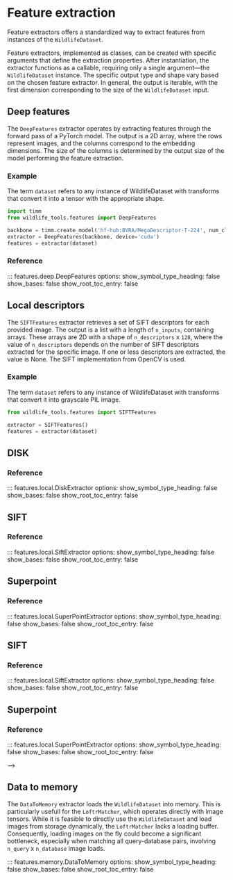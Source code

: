 # Feature extraction
Feature extractors offers a standardized way to extract features from instances of the `WildlifeDataset`.

Feature extractors, implemented as classes, can be created with specific arguments that define the extraction properties. After instantiation, the extractor functions as a callable, requiring only a single argument—the `WildlifeDataset` instance. The specific output type and shape vary based on the chosen feature extractor. In general, the output is iterable, with the first dimension corresponding to the size of the `WildlifeDataset` input.

## Deep features


The `DeepFeatures` extractor operates by extracting features through the forward pass of a PyTorch model. The output is a 2D array, where the rows represent images, and the columns correspond to the embedding dimensions. The size of the columns is determined by the output size of the model performing the feature extraction.

### Example
The term `dataset` refers to any instance of WildlifeDataset with transforms that convert it into a tensor with the appropriate shape.

```Python
import timm
from wildlife_tools.features import DeepFeatures

backbone = timm.create_model('hf-hub:BVRA/MegaDescriptor-T-224', num_classes=0, pretrained=True)
extractor = DeepFeatures(backbone, device='cuda')
features = extractor(dataset)
```

### Reference
::: features.deep.DeepFeatures
    options:
      show_symbol_type_heading: false
      show_bases: false
      show_root_toc_entry: false



## Local descriptors
The `SIFTFeatures` extractor retrieves a set of SIFT descriptors for each provided image. The output is a list with a length of `n_inputs`, containing arrays. These arrays are 2D with a shape of `n_descriptors` x `128`, where the value of `n_descriptors` depends on the number of SIFT descriptors extracted for the specific image. If one or less descriptors are extracted, the value is None.  The SIFT implementation from OpenCV is used.

### Example
The term `dataset` refers to any instance of WildlifeDataset with transforms that convert it into grayscale PIL image.

```Python
from wildlife_tools.features import SIFTFeatures

extractor = SIFTFeatures()
features = extractor(dataset)
```

## DISK

### Reference
::: features.local.DiskExtractor
    options:
      show_symbol_type_heading: false
      show_bases: false
      show_root_toc_entry: false



## SIFT

### Reference
::: features.local.SiftExtractor
    options:
      show_symbol_type_heading: false
      show_bases: false
      show_root_toc_entry: false


## Superpoint

### Reference
::: features.local.SuperPointExtractor
    options:
      show_symbol_type_heading: false
      show_bases: false
      show_root_toc_entry: false



## SIFT

### Reference
::: features.local.SiftExtractor
    options:
      show_symbol_type_heading: false
      show_bases: false
      show_root_toc_entry: false


## Superpoint

### Reference
::: features.local.SuperPointExtractor
    options:
      show_symbol_type_heading: false
      show_bases: false
      show_root_toc_entry: false

 -->

## Data to memory

The `DataToMemory` extractor loads the `WildlifeDataset` into memory. This is particularly usefull for the `LoftrMatcher`, which operates directly with image tensors. While it is feasible to directly use the `WildlifeDataset` and load images from storage dynamically, the `LoftrMatcher` lacks a loading buffer. Consequently, loading images on the fly could become a significant bottleneck, especially when matching all query-database pairs, involving `n_query` x `n_database` image loads.

::: features.memory.DataToMemory
    options:
      show_symbol_type_heading: false
      show_bases: false
      show_root_toc_entry: false